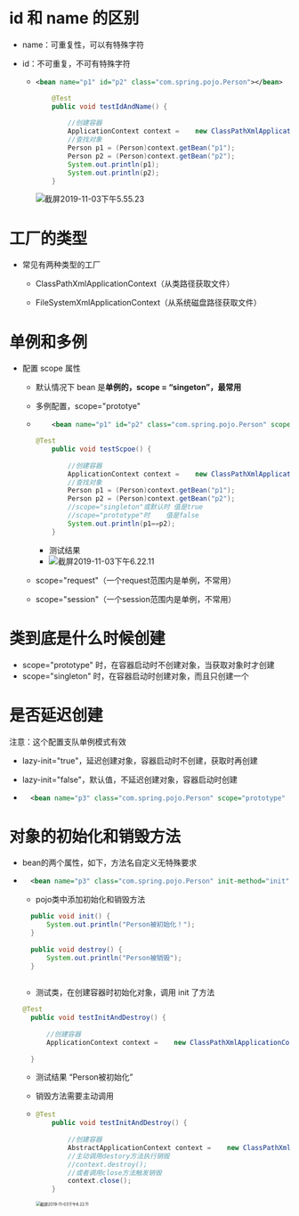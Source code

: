 # id 和 name 的区别

- name：可重复性，可以有特殊字符

- id：不可重复，不可有特殊字符

  - ```xml
    <bean name="p1" id="p2" class="com.spring.pojo.Person"></bean>
    ```

    ```java
    	@Test
    	public void testIdAndName() {
    		
    		//创建容器
    		ApplicationContext context =	new ClassPathXmlApplicationContext("applicationContext2.xml");
    		//查找对象
    		Person p1 = (Person)context.getBean("p1");
    		Person p2 = (Person)context.getBean("p2");
    		System.out.println(p1);
    		System.out.println(p2);
    	}
    ```

    ![截屏2019-11-03下午5.55.23](/Users/xuelin/Documents/Repositories/JavaFrameworks/notes/img/截屏2019-11-03下午5.55.23.png)

 # 工厂的类型

- 常见有两种类型的工厂

  - ClassPathXmlApplicationContext（从类路径获取文件）

  - FileSystemXmlApplicationContext（从系统磁盘路径获取文件）

    

# 单例和多例

- 配置 scope 属性

  - 默认情况下 bean 是**单例的，scope = “singeton”，最常用**

  - 多例配置，scope="prototye"

  - ```xml
    	<bean name="p1" id="p2" class="com.spring.pojo.Person" scope="prototype" ></bean>
    
    ```

    ```java
    @Test
    	public void testScpoe() {
    		
    		//创建容器
    		ApplicationContext context =	new ClassPathXmlApplicationContext("applicationContext3.xml");
    		//查找对象
    		Person p1 = (Person)context.getBean("p1");
    		Person p2 = (Person)context.getBean("p2");
    		//scope="singleton"或默认时	值是true
    		//scope="prototype"时	值是false
    		System.out.println(p1==p2);
    	}
    ```

    - 测试结果
    - ![截屏2019-11-03下午6.22.11](/Users/xuelin/Documents/Repositories/JavaFrameworks/notes/img/截屏2019-11-03下午6.22.11-2776563.png)

  - scope="request"（一个request范围内是单例，不常用）

  - scope="session"（一个session范围内是单例，不常用）

# 类到底是什么时候创建

- scope="prototype" 时，在容器启动时不创建对象，当获取对象时才创建
- scope="singleton" 时，在容器启动时创建对象，而且只创建一个

# 是否延迟创建

注意：这个配置支队单例模式有效

- lazy-init="true"，延迟创建对象，容器启动时不创建，获取时再创建

- lazy-init="false"，默认值，不延迟创建对象，容器启动时创建

- ```xml
  	<bean name="p3" class="com.spring.pojo.Person" scope="prototype" lazy-init="true"></bean>
  ```

  

# 对象的初始化和销毁方法

- bean的两个属性，如下，方法名自定义无特殊要求

- ```xml
  	<bean name="p3" class="com.spring.pojo.Person" init-method="init" destroy-method="destroy"></bean>
  ```

  - pojo类中添加初始化和销毁方法

  ```java
  	public void init() {
  		System.out.println("Person被初始化！");
  	}
  	
  	public void destroy() {
  		System.out.println("Person被销毁");
  	}
  	
  ```

  - 测试类，在创建容器时初始化对象，调用 init 了方法

  ```java
  @Test
  	public void testInitAndDestroy() {
  		
  		//创建容器
  		ApplicationContext context =	new ClassPathXmlApplicationContext("applicationContext5.xml");
  		
  	}
  ```

  - 测试结果 “Person被初始化”

  - 销毁方法需要主动调用

  - ```java
    @Test
    	public void testInitAndDestroy() {
    		
    		//创建容器
    		AbstractApplicationContext context =	new ClassPathXmlApplicationContext("applicationContext5.xml");
    		//主动调用destory方法执行销毁
    		//context.destroy();
    		//或者调用close方法触发销毁
    		context.close();
    	}
    ```

    <img src="/Users/xuelin/Documents/Repositories/JavaFrameworks/notes/img/截屏2019-11-03下午6.22.11-2778303.png" alt="截屏2019-11-03下午6.22.11" style="zoom:50%;" />
